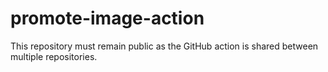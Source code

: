 # promote-image-action


This repository must remain public as the GitHub action is shared between multiple repositories.
